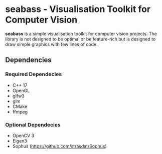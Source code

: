 # seabass - Visualisation Toolkit for Computer Vision
**seabass** is a simple visualisation toolkit for computer vision projects. The library is not designed to be optimal or be feature-rich but is designed to draw simple graphics with few lines of code.



## Dependencies
### Required Dependecies
* C++ 17
* OpenGL
* glfw3
* glm
* CMake
* ffmpeg
### Optional Dependecies
* OpenCV 3
* Eigen3
* Sophus (https://github.com/strasdat/Sophus)

